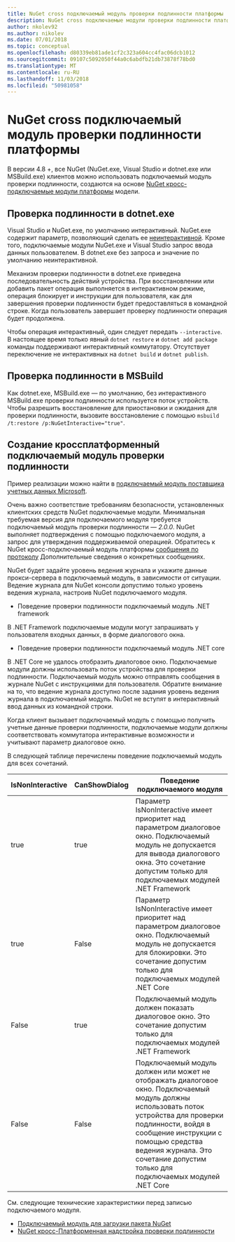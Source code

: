```yaml
---
title: NuGet cross подключаемый модуль проверки подлинности платформы
description: NuGet cross подключаемые модули проверки подлинности платформы для NuGet.exe, dotnet.exe, msbuild.exe и Visual Studio
author: nkolev92
ms.author: nikolev
ms.date: 07/01/2018
ms.topic: conceptual
ms.openlocfilehash: d80339eb81ade1cf2c323a604cc4fac06dcb1012
ms.sourcegitcommit: 09107c5092050f44a0c6abdfb21db73878f78bd0
ms.translationtype: MT
ms.contentlocale: ru-RU
ms.lasthandoff: 11/03/2018
ms.locfileid: "50981058"
---
```

# <a name="nuget-cross-platform-authentication-plugin"></a>NuGet cross подключаемый модуль проверки подлинности платформы

В версии 4.8 +, все NuGet (NuGet.exe, Visual Studio и dotnet.exe или MSBuild.exe) клиентов можно использовать подключаемый модуль проверки подлинности, создаются на основе [NuGet кросс-подключаемые модули платформы](NuGet-Cross-Platform-Plugins.md) модели.

## <a name="authentication-in-dotnetexe"></a>Проверка подлинности в dotnet.exe

Visual Studio и NuGet.exe, по умолчанию интерактивный. NuGet.exe содержит параметр, позволяющий сделать ее [неинтерактивной](../../tools/nuget-exe-CLI-Reference.md).
Кроме того, подключаемые модули NuGet.exe и Visual Studio запрос ввода данных пользователем.
В dotnet.exe без запроса и значение по умолчанию неинтерактивной.

Механизм проверки подлинности в dotnet.exe приведена последовательность действий устройства. При восстановлении или добавить пакет операция выполняется в интерактивном режиме, операция блокирует и инструкции для пользователя, как для завершения проверки подлинности будет предоставляться в командной строке.
Когда пользователь завершает проверку подлинности операция будет продолжена.

Чтобы операция интерактивный, один следует передать `--interactive`.
В настоящее время только явный `dotnet restore` и `dotnet add package` команды поддерживают интерактивный коммутатору.
Отсутствует переключение не интерактивных на `dotnet build` и `dotnet publish`.

## <a name="authentication-in-msbuild"></a>Проверка подлинности в MSBuild

Как dotnet.exe, MSBuild.exe — по умолчанию, без интерактивного MSBuild.exe проверки подлинности используется поток устройств.
Чтобы разрешить восстановление для приостановки и ожидания для проверки подлинности, вызовите восстановление с помощью `msbuild /t:restore /p:NuGetInteractive="true"`.

## <a name="creating-a-cross-platform-authentication-plugin"></a>Создание кроссплатформенный подключаемый модуль проверки подлинности

Пример реализации можно найти в [подключаемый модуль поставщика учетных данных Microsoft](https://github.com/Microsoft/artifacts-credprovider).

Очень важно соответствие требованиям безопасности, установленных клиентских средств NuGet подключаемые модули.
Минимальная требуемая версия для подключаемого модуля требуется подключаемый модуль проверки подлинности — *2.0.0*.
NuGet выполняет подтверждения с помощью подключаемого модуля, а запрос для утверждения поддерживаемой операцией.
Обратитесь к NuGet кросс-подключаемый модуль платформы [сообщения по протоколу](NuGet-Cross-Platform-Plugins.md#protocol-messages-index) Дополнительные сведения о конкретных сообщениях.

NuGet будет задайте уровень ведения журнала и укажите данные прокси-сервера в подключаемый модуль, в зависимости от ситуации.
Ведение журнала для NuGet консоли допустимо только уровень ведения журнала, настроив NuGet подключаемого модуля.

- Поведение проверки подлинности подключаемый модуль .NET framework

В .NET Framework подключаемые модули могут запрашивать у пользователя входных данных, в форме диалогового окна.

- Поведение проверки подлинности подключаемый модуль .NET core

В .NET Core не удалось отобразить диалоговое окно. Подключаемые модули должны использовать поток устройства для проверки подлинности.
Подключаемый модуль можно отправлять сообщения в журнале NuGet с инструкциями для пользователя.
Обратите внимание на то, что ведение журнала доступно после задания уровень ведения журнала в подключаемый модуль.
NuGet не вступят в интерактивный ввод данных из командной строки.

Когда клиент вызывает подключаемый модуль с помощью получить учетные данные проверки подлинности, подключаемые модули должны соответствовать коммутатора интерактивные возможности и учитывают параметр диалоговое окно. 

В следующей таблице перечислены поведение подключаемый модуль для всех сочетаний.

| IsNonInteractive | CanShowDialog | Поведение подключаемого модуля |
| ---------------- | ------------- | --------------- |
| true | true | Параметр IsNonInteractive имеет приоритет над параметром диалоговое окно. Подключаемый модуль не допускается для вывода диалогового окна. Это сочетание допустим только для подключаемых модулей .NET Framework |
| true | False | Параметр IsNonInteractive имеет приоритет над параметром диалоговое окно. Подключаемый модуль не допускается для блокировки. Это сочетание допустим только для подключаемых модулей .NET Core |
| False | true | Подключаемый модуль должен показать диалоговое окно. Это сочетание допустим только для подключаемых модулей .NET Framework |
| False | False | Подключаемый модуль должен или может не отображать диалоговое окно. Подключаемый модуль должны использовать поток устройства для проверки подлинности, войдя в сообщение инструкции с помощью средства ведения журнала. Это сочетание допустим только для подключаемых модулей .NET Core |

См. следующие технические характеристики перед записью подключаемого модуля.

- [Подключаемый модуль для загрузки пакета NuGet](https://github.com/NuGet/Home/wiki/NuGet-Package-Download-Plugin)
- [NuGet кросс-Платформенная надстройка проверки подлинности](https://github.com/NuGet/Home/wiki/NuGet-cross-plat-authentication-plugin)

